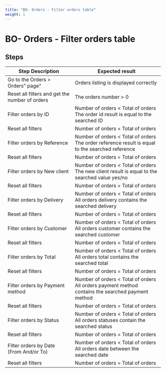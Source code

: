 ```yaml
---
title: "BO- Orders - Filter orders table"
weight: 1
---
```


# BO- Orders - Filter orders table
## Steps
| Step Description | Expected result |
| ----- | ----- |
| Go to the Orders > Orders" page" | Orders listing is displayed correctly |
| Reset all filters and get the number of orders | The orders number > 0 |
| Filter orders by ID | Number of orders < Total of orders<br>The order id result is equal to the searched ID |
| Reset all filters | Number of orders = Total of orders |
| Filter orders by Reference | Number of orders < Total of orders<br>The order reference result is equal to the searched reference |
| Reset all filters | Number of orders = Total of orders |
| Filter orders by New client | Number of orders < Total of orders<br>The new client result is equal to the searched value yes/no |
| Reset all filters | Number of orders = Total of orders |
| Filter orders by Delivery | Number of orders < Total of orders<br>All orders delivery contains the searched delivery |
| Reset all filters | Number of orders = Total of orders |
| Filter orders by Customer | Number of orders < Total of orders<br>All orders customer contains the searched customer |
| Reset all filters | Number of orders = Total of orders |
| Filter orders by Total | Number of orders < Total of orders<br>All orders total contains the searched total |
| Reset all filters | Number of orders = Total of orders |
| Filter orders by Payment method | Number of orders < Total of orders<br>All orders payment method contains the searched payment method |
| Reset all filters | Number of orders = Total of orders |
| Filter orders by Status | Number of orders < Total of orders<br>All orders statuses contain the searched status |
| Reset all filters | Number of orders = Total of orders |
| Filter orders by Date (From And/or To) | Number of orders < Total of orders<br> All orders date between the searched date |
| Reset all filters | Number of orders = Total of orders |
